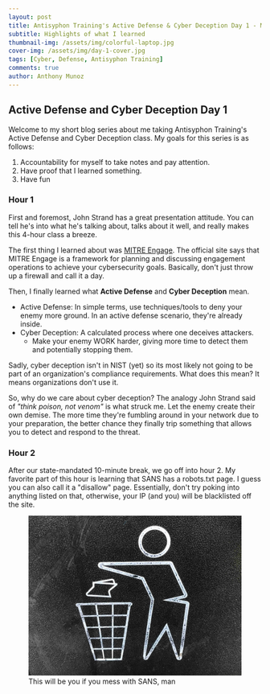 ```yaml
---
layout: post
title: Antisyphon Training's Active Defense & Cyber Deception Day 1 - My Thoughts 
subtitle: Highlights of what I learned
thumbnail-img: /assets/img/colorful-laptop.jpg
cover-img: /assets/img/day-1-cover.jpg
tags: [Cyber, Defense, Antisyphon Training]
comments: true
author: Anthony Munoz
---
```


## Active Defense and Cyber Deception Day 1

Welcome to my short blog series about me taking Antisyphon Training's Active Defense and Cyber Deception class. My goals for this series is as follows:

1. Accountability for myself to take notes and pay attention.
2. Have proof that I learned something.
3. Have fun

### Hour 1

First and foremost, John Strand has a great presentation attitude. You can tell he's into what he's talking about, talks about it well, and really makes this 4-hour class a breeze.

The first thing I learned about was [MITRE Engage](https://engage.mitre.org). The official site says that MITRE Engage is a framework for planning and discussing engagement operations to achieve your cybersecurity goals. Basically, don't just throw up a firewall and call it a day.

Then, I finally learned what **Active Defense** and **Cyber Deception** mean.

- Active Defense: In simple terms, use techniques/tools to deny your enemy more ground. In an active defense scenario, they're already inside.
- Cyber Deception: A calculated process where one deceives attackers.
  - Make your enemy WORK harder, giving more time to detect them and potentially stopping them.

Sadly, cyber deception isn't in NIST (yet) so its most likely not going to be part of an organization's compliance requirements. What does this mean? It means organizations don't use it.

So, why do we care about cyber deception? The analogy John Strand said of *"think poison, not venom"* is what struck me. Let the enemy create their own demise. The more time they're fumbling around in your network due to your preparation, the better chance they finally trip something that allows you to detect and respond to the threat.

### Hour 2

After our state-mandated 10-minute break, we go off into hour 2. My favorite part of this hour is learning that SANS has a robots.txt page. I guess you can also call it a "disallow" page. Essentially, don't try poking into anything listed on that, otherwise, your IP (and you) will be blacklisted off the site.

<figure>
  <img src="/assets/img/trash-throw-day-1.jpg" alt="Trash Symbol sign">
  <figcaption>This will be you if you mess with SANS, man</figcaption>
</figure>
